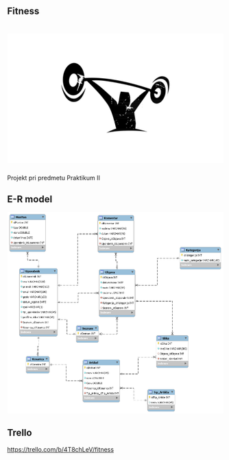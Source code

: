 
## Fitness
# ![logo](https://github.com/KitekMaja/PRK_2_Fitness/blob/master/Slike/gym-logo.jpg)
Projekt pri predmetu Praktikum II

## E-R model
![er_model](https://github.com/KitekMaja/PRK_2_Fitness/blob/master/ER-diagram.png)

## Trello

https://trello.com/b/4T8chLeV/fitness

